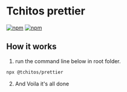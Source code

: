 # Tchitos prettier

[![npm](https://img.shields.io/npm/v/@tchitos/prettier.svg?maxAge=2592000?style=flat-square)](https://www.npmjs.com/package/@tchitos/prettier)
[![npm](https://img.shields.io/npm/dm/@tchitos/prettier.svg)](https://www.npmjs.com/package/@tchitos/prettier)

## How it works

1. run the command line below in root folder.

```sh
npx @tchitos/prettier
```

2. And Voila it's all done
